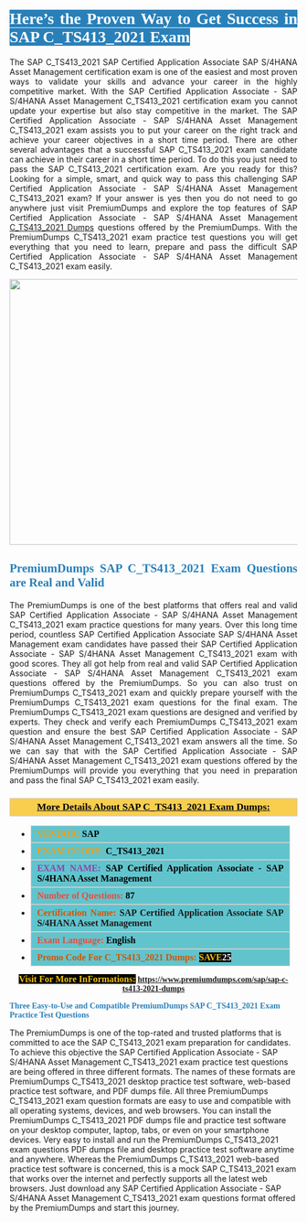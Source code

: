 <h1 style="text-align: justify;"><span style="color:#ffffff;"><span style="font-family:Georgia,serif;"><strong><span style="background-color:#2980b9;">Here’s the Proven Way to Get Success in SAP C_TS413_2021 Exam</span></strong></span></span></h1>

<p style="text-align: justify;">The SAP C_TS413_2021 SAP Certified Application Associate SAP S/4HANA Asset Management certification exam is one of the easiest and most proven ways to validate your skills and advance your career in the highly competitive market. With the SAP Certified Application Associate - SAP S/4HANA Asset Management C_TS413_2021 certification exam you cannot update your expertise but also stay competitive in the market. The SAP Certified Application Associate - SAP S/4HANA Asset Management C_TS413_2021 exam assists you to put your career on the right track and achieve your career objectives in a short time period. There are other several advantages that a successful SAP C_TS413_2021 exam candidate can achieve in their career in a short time period. To do this you just need to pass the SAP C_TS413_2021 certification exam. Are you ready for this? Looking for a simple, smart, and quick way to pass this challenging SAP Certified Application Associate - SAP S/4HANA Asset Management C_TS413_2021 exam? If your answer is yes then you do not need to go anywhere just visit PremiumDumps and explore the top features of SAP Certified Application Associate - SAP S/4HANA Asset Management <a href="https://www.premiumdumps.com/sap/sap-c-ts413-2021-dumps">C_TS413_2021 Dumps</a> questions offered by the PremiumDumps. With the PremiumDumps C_TS413_2021 exam practice test questions you will get everything that you need to learn, prepare and pass the difficult SAP Certified Application Associate - SAP S/4HANA Asset Management C_TS413_2021 exam easily.</p>

<p style="text-align: center;"><a href="https://www.premiumdumps.com/sap/sap-c-ts413-2021-dumps"><img alt="" src="https://i.imgur.com/KJGzbJ2.jpeg" style="width: 700px; height: 465px;" /></a></p>

<h2 style="text-align: justify;"><span style="color:#2980b9;"><span style="font-family:Georgia,serif;"><strong>PremiumDumps SAP C_TS413_2021 Exam Questions are Real and Valid</strong></span></span></h2>

<p style="text-align: justify;">The PremiumDumps is one of the best platforms that offers real and valid SAP Certified Application Associate - SAP S/4HANA Asset Management C_TS413_2021 exam practice questions for many years. Over this long time period, countless SAP Certified Application Associate SAP S/4HANA Asset Management exam candidates have passed their SAP Certified Application Associate - SAP S/4HANA Asset Management C_TS413_2021 exam with good scores. They all got help from real and valid SAP Certified Application Associate - SAP S/4HANA Asset Management C_TS413_2021 exam questions offered by the PremiumDumps. So you can also trust on PremiumDumps C_TS413_2021 exam and quickly prepare yourself with the PremiumDumps C_TS413_2021 exam questions for the final exam. The PremiumDumps C_TS413_2021 exam questions are designed and verified by experts. They check and verify each PremiumDumps C_TS413_2021 exam question and ensure the best SAP Certified Application Associate - SAP S/4HANA Asset Management C_TS413_2021 exam answers all the time. So we can say that with the SAP Certified Application Associate - SAP S/4HANA Asset Management C_TS413_2021 exam questions offered by the PremiumDumps will provide you everything that you need in preparation and pass the final SAP C_TS413_2021 exam easily.</p>

<h3 style="background: #f7ce50; border: 1px solid rgb(204, 204, 204); padding: 5px 10px; text-align: center;"><span style="font-family:Georgia,serif;"><u><u><span style="color:#000000;"><span style="font-size:11pt"><span style="line-height:normal"><b><span style="font-size:13.0pt"><span cambria="">More Details About SAP C_TS413_2021 Exam Dumps:</span></span></b></span></span></span></u></u></span></h3>

<ul>
	<li style="margin:0cm 10pt">
	<div style="background:#61c4cd; border: 1px solid rgb(204, 204, 204); padding: 5px 10px; text-align: justify;"><span style="font-family:Georgia,serif;"><span style="font-size:11pt"><span style="line-height:normal"><b><span style="font-size:12.0pt"><span new="" roman="" times=""><span style="color:#f39c12;">VENDOR:</span> <span style="color:#000000;">SAP</span></span></span></b></span></span></span></div>
	</li>
	<li style="margin:0cm 10pt">
	<div style="background: #61c4cd; border: 1px solid rgb(204, 204, 204); padding: 5px 10px; text-align: justify;"><span style="font-family:Georgia,serif;"><span style="font-size:11pt"><span style="line-height:normal"><b><span style="font-size:12.0pt"><span new="" roman="" times=""><span style="color:#f39c12;">EXAM CCODE:</span> <span style="color:#000000;">C_TS413_2021</span></span></span></b></span></span></span></div>
	</li>
	<li style="margin:0cm 10pt">
	<div style="background: #61c4cd; border: 1px solid rgb(204, 204, 204); padding: 5px 10px; text-align: justify;"><span style="font-family:Georgia,serif;"><span style="font-size:11pt"><span style="line-height:normal"><b><span style="font-size:12.0pt"><span new="" roman="" times=""><span style="color:#8e44ad;">EXAM NAME:</span> <span style="color:#000000;">SAP Certified Application Associate - SAP S/4HANA Asset Management</span></span></span></b></span></span></span></div>
	</li>
	<li style="margin:0cm 10pt">
	<div style="background: #61c4cd; border: 1px solid rgb(204, 204, 204); padding: 5px 10px;"><span style="font-family:Georgia,serif;"><span style="font-size:11pt"><span style="line-height:normal"><b><span style="font-size:12.0pt"><span new="" roman="" times=""><span style="color:#e74c3c;">Number of Questions:</span><span style="color:#000000;"><span style="color:#f1c40f;"> </span>87</span></span></span></b></span></span></span></div>
	</li>
	<li style="margin:0cm 10pt">
	<div style="background: #61c4cd; border: 1px solid rgb(204, 204, 204); padding: 5px 10px; text-align: justify;"><span style="font-family:Georgia,serif;"><span style="font-size:11pt"><span style="line-height:normal"><b><span style="font-size:12.0pt"><span new="" roman="" times=""><span style="color:#d35400;">Certification Name:</span> SAP Certified Application Associate SAP S/4HANA Asset Management</span></span></b></span></span></span></div>
	</li>
	<li style="margin:0cm 10pt">
	<div style="background: #61c4cd; border: 1px solid rgb(204, 204, 204); padding: 5px 10px; text-align: justify;"><span style="font-family:Georgia,serif;"><span style="font-size:11pt"><span style="line-height:normal"><b><span style="font-size:12.0pt"><span new="" roman="" times=""><span style="color:#e74c3c;">Exam Language:</span> <span style="color:#000000;">English</span></span></span></b></span></span></span></div>
	</li>
	<li style="margin:0cm 10pt">
	<div style="background: #61c4cd; border: 1px solid rgb(204, 204, 204); padding: 5px 10px;"><span style="font-family:Georgia,serif;"><span style="font-size:11pt"><span style="line-height:normal"><b><span style="font-size:12.0pt"><span new="" roman="" times=""><span style="color:#d35400;">Promo Code For C_TS413_2021 Dumps:</span><span style="color:#f1c40f;"> <span style="background-color:#000000;">SAVE</span></span><span style="color:#ffffff;"><span style="background-color:#000000;">25</span></span></span></span></b></span></span></span></div>
	</li>
</ul>

<p style="text-align: center;"><span style="font-family:Georgia,serif;"><strong><span style="font-size:16px;"><span style="color:#f1c40f;"><span style="background-color:#000000;">Visit For More InFormations:</span></span></span> <a href="https://www.premiumdumps.com/sap/sap-c-ts413-2021-dumps">https://www.premiumdumps.com/sap/sap-c-ts413-2021-dumps</a></strong></span></p>

<p><span style="color:#2980b9;"><span style="font-family:Georgia,serif;"><strong><strong><strong>Three Easy-to-Use and Compatible PremiumDumps SAP C_TS413_2021 Exam Practice Test Questions</strong></strong></strong></span></span></p>

<p>The PremiumDumps is one of the top-rated and trusted platforms that is committed to ace the SAP C_TS413_2021 exam preparation for candidates. To achieve this objective the SAP Certified Application Associate - SAP S/4HANA Asset Management C_TS413_2021 exam practice test questions are being offered in three different formats. The names of these formats are PremiumDumps C_TS413_2021 desktop practice test software, web-based practice test software, and PDF dumps file. All three PremiumDumps C_TS413_2021 exam question formats are easy to use and compatible with all operating systems, devices, and web browsers. You can install the PremiumDumps C_TS413_2021 PDF dumps file and practice test software on your desktop computer, laptop, tabs, or even on your smartphone devices. Very easy to install and run the PremiumDumps C_TS413_2021 exam questions PDF dumps file and desktop practice test software anytime and anywhere. Whereas the PremiumDumps C_TS413_2021 web-based practice test software is concerned, this is a mock SAP C_TS413_2021 exam that works over the internet and perfectly supports all the latest web browsers. Just download any SAP Certified Application Associate - SAP S/4HANA Asset Management C_TS413_2021 exam questions format offered by the PremiumDumps and start this journey.</p>
